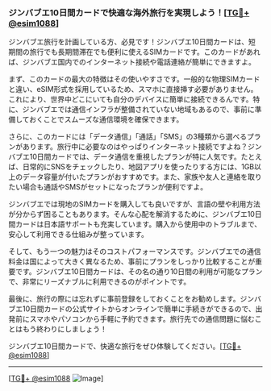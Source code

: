 ### ジンバブエ10日間カードで快適な海外旅行を実現しよう！[[TG💪+ @esim1088](https://t.me/s/esim1088)]

ジンバブエ旅行を計画している方、必見です！ジンバブエ10日間カードは、短期間の旅行でも長期間滞在でも便利に使えるSIMカードです。このカードがあれば、ジンバブエ国内でのインターネット接続や電話連絡が簡単にできますよ。

まず、このカードの最大の特徴はその使いやすさです。一般的な物理SIMカードと違い、eSIM形式を採用しているため、スマホに直接挿す必要がありません。これにより、世界中どこにいても自分のデバイスに簡単に接続できるんです。特に、ジンバブエでは通信インフラが整備されていない地域もあるので、事前に準備しておくことでスムーズな通信環境を確保できます。

さらに、このカードには「データ通信」「通話」「SMS」の3種類から選べるプランがあります。旅行中に必要なのはやっぱりインターネット接続ですよね？ジンバブエ10日間カードでは、データ通信を重視したプランが特に人気です。たとえば、日常的にSNSをチェックしたり、地図アプリを使ったりする方には、1GB以上のデータ容量が付いたプランがおすすめです。また、家族や友人と連絡を取りたい場合も通話やSMSがセットになったプランが便利ですよ。

ジンバブエでは現地のSIMカードを購入しても良いですが、言語の壁や利用方法が分からず困ることもあります。そんな心配を解消するために、ジンバブエ10日間カードは日本語サポートも充実しています。購入から使用中のトラブルまで、安心して利用できる仕組みが整っています。

そして、もう一つの魅力はそのコストパフォーマンスです。ジンバブエでの通信料金は国によって大きく異なるため、事前にプランをしっかり比較することが重要です。ジンバブエ10日間カードは、その名の通り10日間の利用が可能なプランで、非常にリーズナブルに利用できるのがポイントです。

最後に、旅行の際には忘れずに事前登録をしておくことをお勧めします。ジンバブエ10日間カードの公式サイトからオンラインで簡単に手続きができるので、出発前にスマホやパソコンから手軽に予約できます。旅行先での通信問題に悩むことはもう終わりにしましょう！

ジンバブエ10日間カードで、快適な旅行をぜひ体験してください。[[TG💪+ @esim1088](https://t.me/s/esim1088)]

---

[[TG💪+ @esim1088](https://t.me/s/esim1088) ![Image](https://i.postimg.cc/Y0z9fWf4/image.png)]